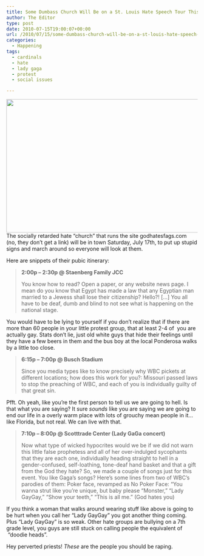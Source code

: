 ```yaml
---
title: Some Dumbass Church Will Be on a St. Louis Hate Speech Tour This Weekend
author: The Editor
type: post
date: 2010-07-15T19:00:07+00:00
url: /2010/07/15/some-dumbass-church-will-be-on-a-st-louis-hate-speech-tour-this-weekend/
categories:
  - Happening
tags:
  - cardinals
  - hate
  - lady gaga
  - protest
  - social issues

---
```

<a rel="attachment wp-att-5569" href="http://punchingkitty.com/2010/07/15/some-dumbass-church-will-be-on-a-st-louis-hate-speech-tour-this-weekend/exclusive-lady-gaga-proves-that-it-can-be-easy-being-green/"><img class="aligncenter size-full wp-image-5569" title="EXCLUSIVE... Lady Gaga Proves That It Can Be Easy Being Green!" src="http://media.punchingkitty.com/wordpress/2010/07/lady-gaga-muppet-marvelous2.jpg" alt="" width="600" height="351" /></a>The socially retarded hate &#8220;church&#8221; that runs the site godhatesfags.com (no, they don&#8217;t get a link) will be in town Saturday, July 17th, to put up stupid signs and march around so everyone will look at them.

Here are snippets of their pubic itinerary:

> **2:00p &#8211; 2:30p @ Staenberg Family JCC**
> 
> You know how to read? Open a paper, or any website news page. I mean do you know that Egypt has made a law that any Egyptian man married to a Jewess shall lose their citizenship? Hello?! [&#8230;] You all have to be deaf, dumb and blind to not see what is happening on the national stage.

You would have to be lying to yourself if you don&#8217;t realize that if there are more than 60 people in your little protest group, that at least 2-4 of  you are actually gay. Stats don&#8217;t lie, just old white guys that hide their feelings until they have a few beers in them and the bus boy at the local Ponderosa walks by a little too close.

> **6:15p &#8211; 7:00p @ Busch Stadium**
> 
> Since you media types like to know precisely why WBC pickets at different locations; how does this work for you?: Missouri passed laws to stop the preaching of WBC, and each of you is individually guilty of that great sin.

Pfft. Oh yeah, like you&#8217;re the first person to tell us we are going to hell. Is that what you are saying? It sure _sounds_ like you are saying we are going to end our life in a overly warm place with lots of grouchy mean people in it&#8230;like Florida, but not real. We can live with that.

> **7:10p &#8211; 8:00p @ Scotttrade Center (Lady GaGa concert)**
> 
> Now what type of wicked hypocrites would we be if we did not warn this little false prophetess and all of her over-indulged sycophants that they are each one, individually heading straight to hell in a gender-confused, self-loathing, tone-deaf hand basket and that a gift from the God they hate? So, we made a couple of songs just for this event. You like Gaga&#8217;s songs? Here&#8217;s some lines from two of WBC&#8217;s parodies of them: Poker face, revamped as No Poker Face: &#8220;You wanna strut like you&#8217;re unique, but baby please &#8220;Monster,&#8221; &#8220;Lady GayGay,&#8221; &#8220;Show your teeth,&#8221; &#8220;This is all me.&#8221; (God hates you)

If you think a woman that walks around wearing stuff like above is going to be hurt when you call her &#8220;Lady GayGay&#8221; you got another thing coming. Plus &#8220;Lady GayGay&#8221; is so weak. Other hate groups are bullying on a 7th grade level, you guys are still stuck on calling people the equivalent of  &#8220;doodie heads&#8221;.

Hey perverted priests! _These_ are the people you should be raping.